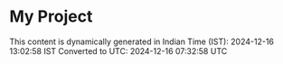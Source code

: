 # My Project

This content is dynamically generated in Indian Time (IST): 2024-12-16 13:02:58 IST
Converted to UTC: 2024-12-16 07:32:58 UTC
